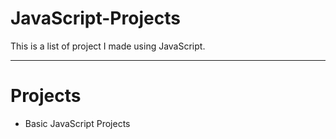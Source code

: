 # JavaScript-Projects

<p>This is a list of project I made using JavaScript.</p>
<hr>

<h1>Projects</h1>
<ul>
  <li><a src="/Basic JavaScript Projects">Basic JavaScript Projects</a></li>
</ul>
